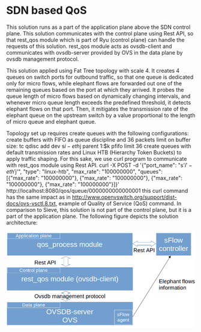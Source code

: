 # SDN based QoS

This solution runs as a part of the application plane above the SDN control plane. This solution communicates with the control plane using Rest API, so that rest_qos module which is part of Ryu (control plane) can handle the requests of this solution. rest_qos module acts as ovsdb-client and communicates with ovsdb-server provided by OVS in the data plane by ovsdb management protocol. 

This  solution applied using Fat Tree topology with scale 4. It creates 4 queues on switch ports for outbound traffic, so that one queue is dedicated only for micro flows, while elephant flows are forwarded out one of the remaining queues based on the port at which they arrived. It probes the queue length of micro flows based on dynamically changing intervals, and whenever micro queue length exceeds the predefined threshold, it detects elephant flows on that port. Then, it mitigates the transmission rate of the elephant queue on the upstream switch by a value proportional to the length of micro queue and elephant queue.  

Topology set up requires create queues with the following configurations:
create buffers with FIFO as queue discipline and 36 packets limit on buffer size:
tc qdisc add dev s$i-eth$j parent 1:$k pfifo limit 36
create queues with default transmission rates and Linux HTB (Hierarchy Token Buckets) to apply traffic shaping. For this sake, we use curl program to communicate with rest_qos module using Rest API.
curl -X POST -d '{"port_name": "s'$i'-eth'$j'", "type": "linux-htb", "max_rate": "100000000", "queues": [{"max_rate": "100000000"}, {"max_rate": "100000000"}, {"max_rate": "100000000"}, {"max_rate": "100000000"}]}' http://localhost:8080/qos/queue/0000000000000001
this curl command has the same impact as in http://www.openvswitch.org/support/dist-docs/ovs-vsctl.8.txt, example of Quality of Service (QoS) command.
In comparison to Sieve, this solution is not part of the control plane, but it is a part of the application plane. The following figure depicts the solution architecture:

![alt text](https://github.com/Maiass/QoS/blob/main/QoS.png?raw=true)
